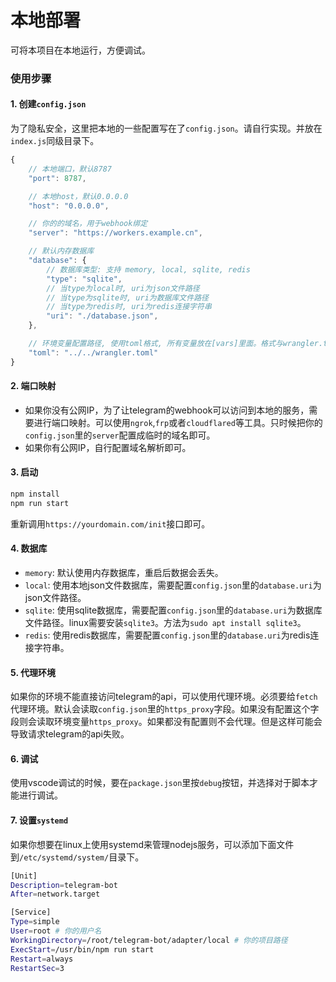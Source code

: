 # 本地部署

可将本项目在本地运行，方便调试。


### 使用步骤

#### 1. 创建`config.json`

为了隐私安全，这里把本地的一些配置写在了`config.json`。请自行实现。并放在`index.js`同级目录下。
```js
{
    // 本地端口，默认8787
    "port": 8787,   

    // 本地host，默认0.0.0.0
    "host": "0.0.0.0", 

    // 你的的域名，用于webhook绑定
    "server": "https://workers.example.cn", 

    // 默认内存数据库
    "database": { 
        // 数据库类型: 支持 memory, local, sqlite, redis
        "type": "sqlite", 
        // 当type为local时, uri为json文件路径
        // 当type为sqlite时, uri为数据库文件路径
        // 当type为redis时, uri为redis连接字符串
        "uri": "./database.json",
    },

    // 环境变量配置路径, 使用toml格式, 所有变量放在[vars]里面。格式与wrangler.toml兼容
    "toml": "../../wrangler.toml" 
}
```

#### 2. 端口映射

- 如果你没有公网IP，为了让telegram的webhook可以访问到本地的服务，需要进行端口映射。可以使用`ngrok`,`frp`或者`cloudflared`等工具。只时候把你的`config.json`里的`server`配置成临时的域名即可。
- 如果你有公网IP，自行配置域名解析即可。


#### 3. 启动

```bash
npm install
npm run start
```
重新调用`https://yourdomain.com/init`接口即可。

#### 4. 数据库

- `memory`: 默认使用内存数据库，重启后数据会丢失。
- `local`: 使用本地json文件数据库，需要配置`config.json`里的`database.uri`为json文件路径。
- `sqlite`: 使用sqlite数据库，需要配置`config.json`里的`database.uri`为数据库文件路径。linux需要安装`sqlite3`。方法为`sudo apt install sqlite3`。
- `redis`: 使用redis数据库，需要配置`config.json`里的`database.uri`为redis连接字符串。


#### 5. 代理环境

如果你的环境不能直接访问telegram的api，可以使用代理环境。必须要给`fetch`代理环境。默认会读取`config.json`里的`https_proxy`字段。如果没有配置这个字段则会读取环境变量`https_proxy`。如果都没有配置则不会代理。但是这样可能会导致请求telegram的api失败。


#### 6. 调试

使用vscode调试的时候，要在`package.json`里按`debug`按钮，并选择对于脚本才能进行调试。

#### 7. 设置`systemd`

如果你想要在linux上使用systemd来管理nodejs服务，可以添加下面文件到`/etc/systemd/system/`目录下。

```bash
[Unit]
Description=telegram-bot
After=network.target

[Service]
Type=simple
User=root # 你的用户名
WorkingDirectory=/root/telegram-bot/adapter/local # 你的项目路径
ExecStart=/usr/bin/npm run start
Restart=always
RestartSec=3
```

